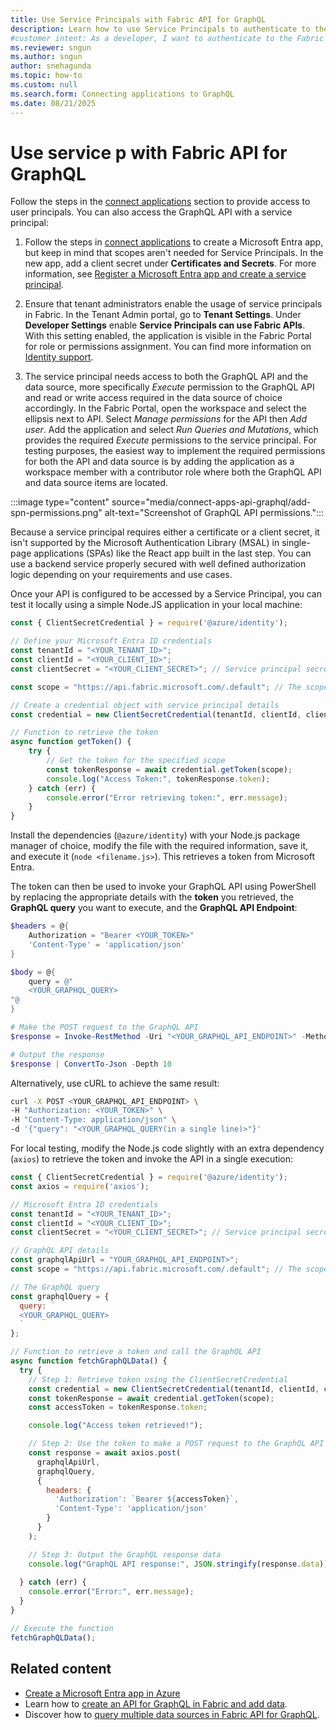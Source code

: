 ```yaml
---
title: Use Service Principals with Fabric API for GraphQL
description: Learn how to use Service Principals to authenticate to the API for GraphQL.
#customer intent: As a developer, I want to authenticate to the Fabric API for GraphQL using a service principal so that I can securely access and manage data programmatically.
ms.reviewer: sngun
ms.author: sngun
author: snehagunda
ms.topic: how-to
ms.custom: null
ms.search.form: Connecting applications to GraphQL
ms.date: 08/21/2025
---
```


# Use service p with Fabric API for GraphQL

Follow the steps in the [connect applications](connect-apps-api-graphql.md) section to provide access to user principals. You can also access the GraphQL API with a service principal:

1. Follow the steps in [connect applications](connect-apps-api-graphql.md) to create a Microsoft Entra app, but keep in mind that scopes aren't needed for Service Principals. In the new app, add a client secret under **Certificates and Secrets**. For more information, see [Register a Microsoft Entra app and create a service principal](/entra/identity-platform/howto-create-service-principal-portal).

1. Ensure that tenant administrators enable the usage of service principals in Fabric. In the Tenant Admin portal, go to **Tenant Settings**. Under **Developer Settings** enable **Service Principals can use Fabric APIs**. With this setting enabled, the application is visible in the Fabric Portal for role or permissions assignment. You can find more information on [Identity support](/rest/api/fabric/articles/identity-support#service-principal-tenant-setting).

1. The service principal needs access to both the GraphQL API and the data source, more specifically *Execute* permission to the GraphQL API and read or write access required in the data source of choice accordingly. In the Fabric Portal, open the workspace and select the ellipsis next to API. Select *Manage permissions* for the API then *Add user*. Add the application and select *Run Queries and Mutations*, which provides the required *Execute* permissions to the service principal.  For testing purposes, the easiest way to implement the required permissions for both the API and data source is by adding the application as a workspace member with a contributor role where both the GraphQL API and data source items are located.

:::image type="content" source="media/connect-apps-api-graphql/add-spn-permissions.png" alt-text="Screenshot of GraphQL API permissions.":::

Because a service principal requires either a certificate or a client secret, it isn't supported by the Microsoft Authentication Library (MSAL) in single-page applications (SPAs) like the React app built in the last step. You can use a backend service properly secured with well defined authorization logic depending on your requirements and use cases.

Once your API is configured to be accessed by a Service Principal, you can test it locally using a simple Node.JS application in your local machine:

```javascript
const { ClientSecretCredential } = require('@azure/identity');

// Define your Microsoft Entra ID credentials
const tenantId = "<YOUR_TENANT_ID>";
const clientId = "<YOUR_CLIENT_ID>";
const clientSecret = "<YOUR_CLIENT_SECRET>"; // Service principal secret value

const scope = "https://api.fabric.microsoft.com/.default"; // The scope of the token to access Fabric

// Create a credential object with service principal details
const credential = new ClientSecretCredential(tenantId, clientId, clientSecret);

// Function to retrieve the token
async function getToken() {
    try {
        // Get the token for the specified scope
        const tokenResponse = await credential.getToken(scope);
        console.log("Access Token:", tokenResponse.token);
    } catch (err) {
        console.error("Error retrieving token:", err.message);
    }
}
```

Install the dependencies (`@azure/identity`) with your Node.js package manager of choice, modify the file with the required information, save it, and execute it (`node <filename.js>`). This retrieves a token from Microsoft Entra.

The token can then be used to invoke your GraphQL API using PowerShell by replacing the appropriate details with the **token** you retrieved, the **GraphQL query** you want to execute, and the **GraphQL API Endpoint**:

```powershell
$headers = @{
    Authorization = "Bearer <YOUR_TOKEN>"
    'Content-Type' = 'application/json'
}

$body = @{
    query = @"
    <YOUR_GRAPHQL_QUERY>
"@
}

# Make the POST request to the GraphQL API
$response = Invoke-RestMethod -Uri "<YOUR_GRAPHQL_API_ENDPOINT>" -Method POST -Headers $headers -Body ($body | ConvertTo-Json)

# Output the response
$response | ConvertTo-Json -Depth 10 

```

Alternatively, use cURL to achieve the same result:

```bash
curl -X POST <YOUR_GRAPHQL_API_ENDPOINT> \
-H "Authorization: <YOUR_TOKEN>" \
-H "Content-Type: application/json" \
-d '{"query": "<YOUR_GRAPHQL_QUERY(in a single line)>"}'
```

For local testing, modify the Node.js code slightly with an extra dependency (`axios`) to retrieve the token and invoke the API in a single execution:

```javascript
const { ClientSecretCredential } = require('@azure/identity');
const axios = require('axios');

// Microsoft Entra ID credentials
const tenantId = "<YOUR_TENANT_ID>";
const clientId = "<YOUR_CLIENT_ID>";
const clientSecret = "<YOUR_CLIENT_SECRET>"; // Service principal secret value

// GraphQL API details
const graphqlApiUrl = "YOUR_GRAPHQL_API_ENDPOINT>";
const scope = "https://api.fabric.microsoft.com/.default"; // The scope to request the token for

// The GraphQL query
const graphqlQuery = {
  query: `
  <YOUR_GRAPHQL_QUERY>
  `
};

// Function to retrieve a token and call the GraphQL API
async function fetchGraphQLData() {
  try {
    // Step 1: Retrieve token using the ClientSecretCredential
    const credential = new ClientSecretCredential(tenantId, clientId, clientSecret);
    const tokenResponse = await credential.getToken(scope);
    const accessToken = tokenResponse.token;

    console.log("Access token retrieved!");

    // Step 2: Use the token to make a POST request to the GraphQL API
    const response = await axios.post(
      graphqlApiUrl,
      graphqlQuery,
      {
        headers: {
          'Authorization': `Bearer ${accessToken}`,
          'Content-Type': 'application/json'
        }
      }
    );

    // Step 3: Output the GraphQL response data
    console.log("GraphQL API response:", JSON.stringify(response.data));
    
  } catch (err) {
    console.error("Error:", err.message);
  }
}

// Execute the function
fetchGraphQLData();
```

## Related content

- [Create a Microsoft Entra app in Azure](/rest/api/fabric/articles/get-started/create-entra-app)
- Learn how to [create an API for GraphQL in Fabric and add data](get-started-api-graphql.md).
- Discover how to [query multiple data sources in Fabric API for GraphQL](multiple-data-sources-graphql.md).
